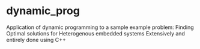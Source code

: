 # dynamic_prog
Application of dynamic programming to a sample example problem: Finding Optimal solutions for Heterogenous embedded systems
Extensively and entirely done using C++
